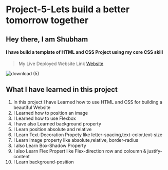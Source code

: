 # Project-5-Lets build a better tomorrow together

## Hey there, I am Shubham

#### I have build a template of HTML and CSS Project using my core CSS skill

> My Live Deployed Website Link [Website](https://voluble-kelpie-c64663.netlify.app)  

![download (5)](https://user-images.githubusercontent.com/101961231/182039073-7d31f81e-9514-48c7-8a8f-d63aa83c8fbb.png)


 ## What I have learned in this project

1. In this project I have Learned how to use HTML and CSS for building a beautiful Website  
2. I Learned how to position an image   
3. I Learned how to use Flexbox  
4. I have also Learned background property  
5. I Learn position absolute and relative  
6. I Learn Text-Decoration Propety like letter-spacing,text-color,text-size  
7. I Learn image property like absolute,relative, border-radius  
8. I also Learn Box-Shadow Property  
9. I also Learn Flex Propert like Flex-direction row and coloumn & justify-content  
10. I Learn background-position